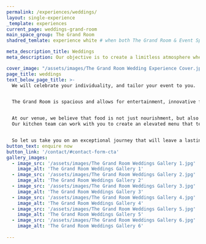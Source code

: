 ```yaml
---
permalink: /experiences/weddings/
layout: single-experience
_template: experiences
current_page: weddings-grand-room
main_space_group: The Grand Room
shadred_temlate: experience white # when both The Grand Room & Event Spaces have same template

meta_description_title: Weddings
meta_description: Our objective is to create a limitless atmosphere where guest feel free to connect with each other

cover_image: "/assets/images/The Grand Room Wedding Experience Cover.jpg"
page_title: weddings
text_below_page_title: >-
  We will celebrate your individuality, and tailor your event to you.


  The Grand Room is spacious and allows for entertainment, innovative food stations, floral installations, a dance floor in our contemporary and elegant decor Work together alongside our experienced event planners who have established relationships with a wide network within the industry, including the finest DJ’s, musicians and talented photographers, to ensure that every aspect of your wedding is exceptional.


  At our venue, we believe that food is not just nourishment, but also a means of creating unforgettable memories.
  Our kitchen team can work with you to create an elevated menu that tells your unique story, incorporating seasonal produce provided by our highly valued suppliers. We are committed to creating a menu that is as meaningful as it is delicious Cocktails are bold and energetic and our extensive wine cellar offers a wide range suitable to all tastes curated by our knowledgable in-house sommeliers. 


  So let us take you on an exceptional journey that will leave a lasting impression on you and your guests.
button_text: enquire now
button_link: '/contact/#contact-form-cta'
gallery_images: 
  - image_src: '/assets/images/The Grand Room Weddings Gallery 1.jpg'
    image_alt: 'The Grand Room Weddings Gallery 1'
  - image_src: '/assets/images/The Grand Room Weddings Gallery 2.jpg'
    image_alt: 'The Grand Room Weddings Gallery 2'
  - image_src: '/assets/images/The Grand Room Weddings Gallery 3.jpg'
    image_alt: 'The Grand Room Weddings Gallery 3'
  - image_src: '/assets/images/The Grand Room Weddings Gallery 4.jpg'
    image_alt: 'The Grand Room Weddings Gallery 4'
  - image_src: '/assets/images/The Grand Room Weddings Gallery 5.jpg'
    image_alt: 'The Grand Room Weddings Gallery 5'
  - image_src: '/assets/images/The Grand Room Weddings Gallery 6.jpg'
    image_alt: 'The Grand Room Weddings Gallery 6'
  
---
```



